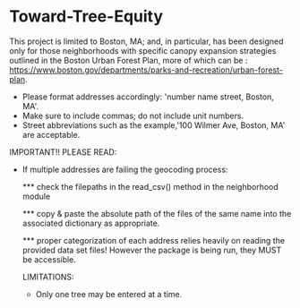 # Toward-Tree-Equity

This project is limited to Boston, MA; and, in particular, has been designed only for those neighborhoods with specific canopy expansion strategies outlined in the Boston Urban Forest Plan, more of which can be : https://www.boston.gov/departments/parks-and-recreation/urban-forest-plan.

* Please format addresses accordingly: 'number name street, Boston, MA'.
* Make sure to include commas; do not include unit numbers.
* Street abbreviations such as the example,'100 Wilmer Ave, Boston, MA' are acceptable.

IMPORTANT!! PLEASE READ:

* If multiple addresses are failing the geocoding process:
  
  *** check the filepaths in the read_csv() method in the neighborhood module
  
  *** copy & paste the absolute path of the files of the same name into the associated dictionary as appropriate.

  *** proper categorization of each address relies heavily on reading the provided data set files! However the package is being run, they MUST be accessible.

  LIMITATIONS:
  * Only one tree may be entered at a time.
